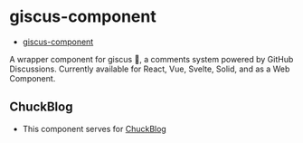 # giscus-component

-  [giscus-component](https://github.com/giscus/giscus-component)

 A wrapper component for giscus 💎, a comments system powered by GitHub Discussions. Currently available for React, Vue, Svelte, Solid, and as a Web Component.

 ## ChuckBlog

 - This component serves for [ChuckBlog](https://www.chuckblog.com/)